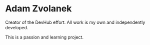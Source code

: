 # Adam Zvolanek

Creator of the DevHub effort. All work is my own and independently developed.

This is a passion and learning project.
